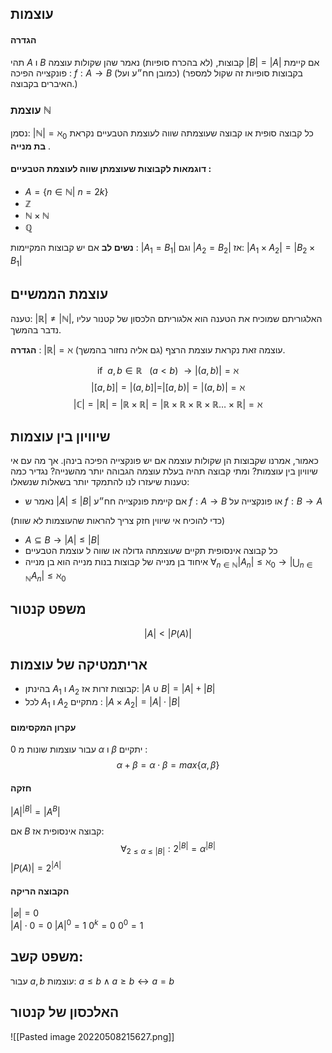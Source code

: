 ## עוצמות 
#### הגדרה
תהי $A$ ו $B$ קבוצות, (לא בהכרח סופיות)
נאמר שהן שקולות עוצמה $|B|=|A|$ אם קיימת פונקצייה הפיכה : $f:A\rightarrow{B}$ (כמובן חח״ע ועל)
(בקבוצות סופיות זה שקול למספר האיברים בקבוצה.)

### עוצמת $\mathbb{N}$
נסמן: $|\mathbb{N}|=\aleph_0$ 
כל קבוצה סופית או קבוצה שעוצמתה שווה לעוצמת הטבעיים נקראת __בת מנייה__ .
#### דוגמאות לקבוצות שעוצמתן שווה לעוצמת הטבעיים : 
* $A=\Bigg\{ {n\in\mathbb{N}|\ n=2k}\Bigg\}$
* $\mathbb{Z}$ 
* $\mathbb{N}\times{\mathbb{N}}$
* $\mathbb{Q}$

__נשים לב__ אם יש קבוצות המקיימות : 
$|A_1=B_1|$ וגם $|A_2=B_2|$
אז:
$|A_1\times{A_2}|=|B_2\times{B_1}|$

## עוצמת הממשיים
טענה:  $|\mathbb{R}|\ne{|\mathbb{N}|}$, האלגוריתם שמוכיח את הטענה הוא אלגוריתם הלכסון של קטנור עליו נדבר בהמשך.

__הגדרה__ : $|\mathbb{R}|=\aleph$ עוצמה זאת נקראת עוצמת הרצף (גם אליה נחזור בהמשך).

$$\text{if  }\ a,b\in{\mathbb{R}\ \ \  (a<b)}\ \rightarrow |(a,b)|=\aleph$$
$$|[a,b]|=|(a,b]|=|[a,b)|=|(a,b)|=\aleph$$
$$|\mathbb{C}|=|\mathbb{R}|=|\mathbb{R\times R}|=|\mathbb{R\times R\times R\times R\dots\times R}|=\aleph$$

## שיוויון בין עוצמות 
כאמור, אמרנו שקבוצות הן שקולות עוצמה אם יש פונקצייה הפיכה בינהן. אך מה עם אי שיוויון בין עוצמות? ומתי קבוצה תהיה בעלת עוצמה הגבוהה יותר מהשנייה?  נגדיר כמה טענות שיעזרו לנו להתמקד יותר בשאלות שנשאלו:


* נאמר ש $|A|\leq{|B|}$ אם קיימת פונקצייה חח״ע $f:A\rightarrow{B}$ 
או פונקצייה על $f:B\rightarrow{A}$

(כדי להוכיח אי שיווין חזק צריך להראות שהעוצמות לא שוות) 
* $A\subseteq{B}\rightarrow{|A|\leq{|B|}}$ 
* כל קבוצה אינסופית תקיים שעוצמתה גדולה או שווה ל עוצמת הטבעיים 
* איחוד בן מנייה של קבוצות בנות מנייה הוא בן מנייה $\forall_{n\in\mathbb{N}}{|A_n|\leq\aleph_0}\rightarrow|\bigcup_{n\in\mathbb{N}} A_n|\leq\aleph_0$


## משפט קנטור 
$$|A|<|P(A)|$$

## אריתמטיקה של עוצמות 
* בהינתן $A_1$ ו $A_2$ קבוצות זרות אז:
$|A\cup{B}|=|A|+|B|$
* לכל $A_{1}$ ו $A_{2}$ מתקיים :
$|A\times{A_2}|=|A|\cdot{|B|}$ 

#### עקרון המקסימום 
עבור עוצמות שונות מ $0$ $\alpha$ ו $\beta$ יתקיים :
$$\alpha+\beta=\alpha\cdot\beta=max\{{\alpha,\beta}\}$$
#### חזקה
$|A|^{|B|}=|A^B|$

אם $B$ קבוצה אינסופית אז:
$$\forall_{2\leq\alpha\leq|B|}:{2^{|B|}}=\alpha^{|B|}$$ $|P(A)|=2^{|A|}$

#### הקבוצה הריקה
$|\varnothing|= 0$  
$|A|\cdot{0}=0$ 
$|A|^{0}=1$
$0^k=0$
$0^0=1$


## משפט קשב:
עבור $a,b$ עוצמות: $a\leq{b}\wedge{a\geq{b}}\leftrightarrow{a=b}$


## האלכסון של קנטור

![[Pasted image 20220508215627.png]]
